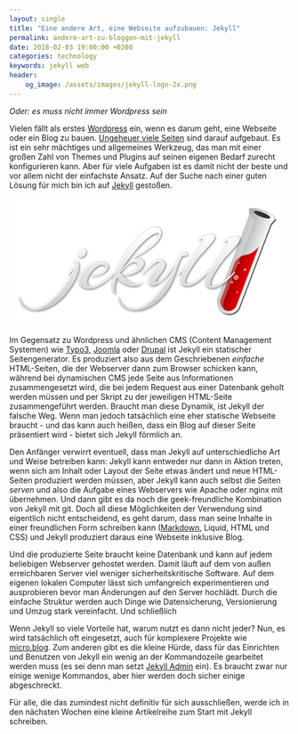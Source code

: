 ```yaml
---
layout: single
title: "Eine andere Art, eine Webseite aufzubauen: Jekyll"
permalink: andere-art-zu-bloggen-mit-jekyll
date: 2018-02-03 19:00:00 +0200
categories: technology
keywords: jekyll web
header:
    og_image: /assets/images/jekyll-logo-2x.png
---
```

_Oder: es muss nicht immer Wordpress sein_

Vielen fällt als erstes [Wordpress](http://wordpress.org) ein, wenn es darum geht, eine Webseite oder ein Blog zu bauen. [Ungeheuer viele Seiten](https://www.codeinwp.com/blog/wordpress-statistics/) sind darauf aufgebaut. Es ist ein sehr mächtiges und allgemeines Werkzeug, das man mit einer großen Zahl von Themes und Plugins auf seinen eigenen Bedarf zurecht konfigurieren kann. Aber für viele Aufgaben ist es damit nicht der beste und vor allem nicht der einfachste Ansatz. Auf der Suche nach einer guten Lösung für mich bin ich auf [Jekyll](jekyllrb.com) gestoßen. 

![Jekyll logo](/assets/images/jekyll-logo-2x.png)

Im Gegensatz zu Wordpress und ähnlichen CMS (Content Management Systemen) wie [Typo3](https://typo3.org/), [Joomla](https://www.joomla.org/) oder [Drupal](https://www.drupal.org/) ist Jekyll ein statischer Seitengenerator. Es produziert also aus dem Geschriebenen _einfache_ HTML-Seiten, die der Webserver dann zum Browser schicken kann, während bei dynamischen CMS jede Seite aus Informationen zusammengesetzt wird, die bei jedem Request aus einer Datenbank geholt werden müssen und per Skript zu der jeweiligen HTML-Seite zusammengeführt werden. Braucht man diese Dynamik, ist Jekyll der falsche Weg. Wenn man jedoch tatsächlich eine eher statische Webseite braucht - und das kann auch heißen, dass ein Blog auf dieser Seite präsentiert wird - bietet sich Jekyll förmlich an.

Den Anfänger verwirrt eventuell, dass man Jekyll auf unterschiedliche Art und Weise betreiben kann: Jekyll kann entweder nur dann in Aktion treten, wenn sich am Inhalt oder Layout der Seite etwas ändert und neue HTML-Seiten produziert werden müssen, aber Jekyll kann auch selbst die Seiten _serven_ und also die Aufgabe eines Webservers wie Apache oder nginx mit übernehmen. Und dann gibt es da noch die geek-freundliche Kombination von Jekyll mit git. Doch all diese Möglichkeiten der Verwendung sind eigentlich nicht entscheidend, es geht darum, dass man seine Inhalte in einer freundlichen Form schreiben kann ([Markdown][markdown], Liquid, HTML und CSS) und Jekyll produziert daraus eine Webseite inklusive Blog. 

Und die produzierte Seite braucht keine Datenbank und kann auf jedem beliebigen Webserver gehostet werden. Damit läuft auf dem von außen erreichbaren Server viel weniger sicherheitskritische Software. Auf dem eigenen lokalen Computer lässt sich umfangreich experimentieren und ausprobieren bevor man Änderungen auf den Server hochlädt. Durch die einfache Struktur werden auch Dinge wie Datensicherung, Versionierung und Umzug stark vereinfacht. Und schließlich 

Wenn Jekyll so viele Vorteile hat, warum nutzt es dann nicht jeder? Nun, es wird tatsächlich oft eingesetzt, auch für komplexere Projekte wie [micro.blog](https://micro.blog). Zum anderen gibt es die kleine Hürde, dass für das Einrichten und Benutzen von Jekyll ein wenig an der Kommandozeile gearbeitet werden muss (es sei denn man setzt [Jekyll Admin](https://github.com/jekyll/jekyll-admin) ein). Es braucht zwar nur einige wenige Kommandos, aber hier werden doch sicher einige abgeschreckt. 

Für alle, die das zumindest nicht definitiv für sich ausschließen, werde ich in den nächsten Wochen eine kleine Artikelreihe zum Start mit Jekyll schreiben. 

[markdown]: https://daringfireball.net/projects/markdown/
